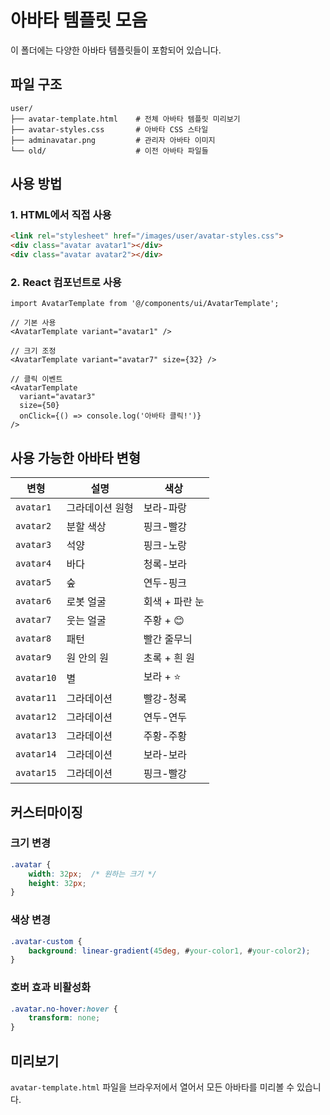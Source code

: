 # 아바타 템플릿 모음

이 폴더에는 다양한 아바타 템플릿들이 포함되어 있습니다.

## 파일 구조

```
user/
├── avatar-template.html    # 전체 아바타 템플릿 미리보기
├── avatar-styles.css       # 아바타 CSS 스타일
├── adminavatar.png         # 관리자 아바타 이미지
└── old/                    # 이전 아바타 파일들
```

## 사용 방법

### 1. HTML에서 직접 사용

```html
<link rel="stylesheet" href="/images/user/avatar-styles.css">
<div class="avatar avatar1"></div>
<div class="avatar avatar2"></div>
```

### 2. React 컴포넌트로 사용

```tsx
import AvatarTemplate from '@/components/ui/AvatarTemplate';

// 기본 사용
<AvatarTemplate variant="avatar1" />

// 크기 조정
<AvatarTemplate variant="avatar7" size={32} />

// 클릭 이벤트
<AvatarTemplate 
  variant="avatar3" 
  size={50} 
  onClick={() => console.log('아바타 클릭!')} 
/>
```

## 사용 가능한 아바타 변형

| 변형 | 설명 | 색상 |
|------|------|------|
| `avatar1` | 그라데이션 원형 | 보라-파랑 |
| `avatar2` | 분할 색상 | 핑크-빨강 |
| `avatar3` | 석양 | 핑크-노랑 |
| `avatar4` | 바다 | 청록-보라 |
| `avatar5` | 숲 | 연두-핑크 |
| `avatar6` | 로봇 얼굴 | 회색 + 파란 눈 |
| `avatar7` | 웃는 얼굴 | 주황 + 😊 |
| `avatar8` | 패턴 | 빨간 줄무늬 |
| `avatar9` | 원 안의 원 | 초록 + 흰 원 |
| `avatar10` | 별 | 보라 + ⭐ |
| `avatar11` | 그라데이션 | 빨강-청록 |
| `avatar12` | 그라데이션 | 연두-연두 |
| `avatar13` | 그라데이션 | 주황-주황 |
| `avatar14` | 그라데이션 | 보라-보라 |
| `avatar15` | 그라데이션 | 핑크-빨강 |

## 커스터마이징

### 크기 변경
```css
.avatar {
    width: 32px;  /* 원하는 크기 */
    height: 32px;
}
```

### 색상 변경
```css
.avatar-custom {
    background: linear-gradient(45deg, #your-color1, #your-color2);
}
```

### 호버 효과 비활성화
```css
.avatar.no-hover:hover {
    transform: none;
}
```

## 미리보기

`avatar-template.html` 파일을 브라우저에서 열어서 모든 아바타를 미리볼 수 있습니다.


